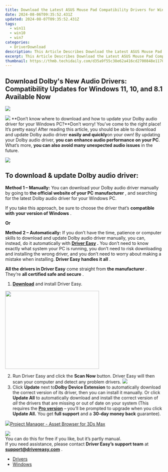 ```yaml
---
title: Download the Latest ASUS Mouse Pad Compatibility Drivers for Windows
date: 2024-08-06T09:35:52.431Z
updated: 2024-08-07T09:35:52.431Z
tags:
  - win11
  - win10
  - win7
categories:
  - DriverDownload
description: This Article Describes Download the Latest ASUS Mouse Pad Compatibility Drivers for Windows
excerpt: This Article Describes Download the Latest ASUS Mouse Pad Compatibility Drivers for Windows
thumbnail: https://thmb.techidaily.com/d35a9f55c38e62a416cd2700848e1170978470691474c24b98c77f6805f52a33.jpg
---
```


## Download Dolby's New Audio Drivers: Compatibility Updates for Windows 11, 10, and 8.1 Available Now

<!-- affiliate ads begin -->
<a href="https://shop.copernic.com/order/checkout.php?PRODS=41033101&QTY=1&AFFILIATE=108875&CART=1"><img src="https://secure.2checkout.com/images/merchant/8d30aa96e72440759f74bd2306c1fa3d/Copernic-2023-Affiliate-728x90-Elite.png" border="0"></a>
<!-- affiliate ads end -->
![](https://images.drivereasy.com/wp-content/uploads/2019/01/snap000424-300x186.png)   **Don’t know where to download and how to update your Dolby audio driver for your Windows PC?**Don’t worry! You’ve come to the right place! It’s pretty easy! After reading this article, you should be able to download and update Dolby audio driver **easily and quickly**on your own! By updating your Dolby audio driver, **you**  **can**  **enhance audio performance on your PC**. What’s more, **you can also avoid many unexpected audio issues**  in the future.

<!-- affiliate ads begin -->
<a href="https://secure.2checkout.com/order/checkout.php?PRODS=3851691&QTY=1&AFFILIATE=108875&CART=1"><img src="http://www.aiseesoft.com/avangate/30p/banner.jpg" border="0"></a>
<!-- affiliate ads end -->
## **To download & update Dolby audio driver:**

**Method 1 – Manually:**  You can download your Dolby audio driver manually by going to **the official website of your PC** **manufacturer**  , and searching for the latest Dolby audio driver for your Windows PC.

 If you take this approach, be sure to choose the driver that’s **compatible with** **your version of Windows** .

**Or**

**Method 2 – Automatically:**   If you don’t have the time, patience or computer skills to download and update Dolby audio driver manually, you can, instead, do it automatically with **[Driver Easy](https://tools.techidaily.com/drivereasy/download/) .**  You don’t need to know exactly what system your PC is running, you don’t need to risk downloading and installing the wrong driver, and you don’t need to worry about making a mistake when installing. **Driver Easy handles it all** .

**All the drivers in Driver Easy** come straight from **the manufacturer** . They‘re **all certified safe and secure** .

1. **[Download](https://tools.techidaily.com/drivereasy/download/)**  and install Driver Easy.
<!-- affiliate ads begin -->
<a href="https://modlily.sjv.io/c/5597632/2072819/17059" target="_top" id="2072819"><img src="//a.impactradius-go.com/display-ad/17059-2072819" border="0" alt="" width="300" height="250"/></a><img height="0" width="0" src="https://imp.pxf.io/i/5597632/2072819/17059" style="position:absolute;visibility:hidden;" border="0" />
<!-- affiliate ads end -->
2. Run Driver Easy and click the **Scan Now**  button. Driver Easy will then scan your computer and detect any problem drivers. ![](https://images.drivereasy.com/wp-content/uploads/2019/01/snap000425.png)
3. Click **Update**  next to**Dolby Device Extension** to automatically download the correct version of its driver, then you can install it manually. Or click **Update All**  to automatically download and install the correct version of _all_  the drivers that are missing or out of date on your system (This requires the **[Pro version](https://tools.techidaily.com/drivereasy/download/)**  – you’ll be prompted to upgrade when you click **Update All.** You get **full support**  and a **30-day money back**  guarantee).  
<!-- affiliate ads begin -->
<a href="https://secure.2checkout.com/order/checkout.php?PRODS=4709458&QTY=1&AFFILIATE=108875&CART=1"><img src="https://3d-kstudio.com/wp-content/uploads/2014/02/Project-Manager-3D-Models-4-800x800.jpg" border="0">Project Manager - Asset Browser for 3Ds Max</a>
<!-- affiliate ads end -->
![](https://images.drivereasy.com/wp-content/uploads/2019/01/snap000426.png)  
 You can do this for free if you like, but it’s partly manual.  
 If you need assistance, please contact **Driver Easy’s support team** at [**support@drivereasy.com**](https://tools.techidaily.com/drivereasy/download/) .

* [Drivers](https://tools.techidaily.com/drivereasy/download/)
* [Windows](https://tools.techidaily.com/drivereasy/download/)

<ins class="adsbygoogle"
     style="display:block"
     data-ad-format="autorelaxed"
     data-ad-client="ca-pub-7571918770474297"
     data-ad-slot="1223367746"></ins>



<ins class="adsbygoogle"
     style="display:block"
     data-ad-client="ca-pub-7571918770474297"
     data-ad-slot="8358498916"
     data-ad-format="auto"
     data-full-width-responsive="true"></ins>
